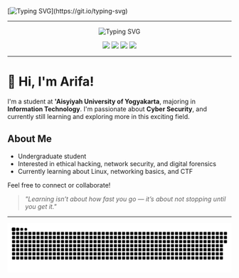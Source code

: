 [![Typing SVG](https://readme-typing-svg.herokuapp.com/?size=30&lines=Hello,+World!)](https://git.io/typing-svg)

---

<p align="center">
  <img src="https://readme-typing-svg.herokuapp.com?font=Fira+Code&size=30&pause=1000&color=87CEEB&center=true&vCenter=true&width=500&lines=Hi%2C+I'm+Arifa+👋;Cybersecurity+Learner+%F0%9F%94%91;Tech+Student+from+Yogyakarta+%F0%9F%87%AE%F0%9F%87%A9" alt="Typing SVG" />
</p>

<!-- Badge Info -->
<p align="center">
  <a href="#"><img src="https://img.shields.io/badge/University-'Aisyiyah%20Yogyakarta-007BFF?style=flat-square"></a>
  <a href="#"><img src="https://img.shields.io/badge/Major-Information%20Technology-28a745?style=flat-square"></a>
  <a href="#"><img src="https://img.shields.io/badge/Focus-Cybersecurity-red?style=flat-square"></a>
  <a href="#"><img src="https://img.shields.io/badge/Status-Learning-FFA500?style=flat-square"></a>
</p>

---

# 👋 Hi, I'm Arifa!
I'm a student at **'Aisyiyah University of Yogyakarta**, majoring in **Information Technology**.
I'm passionate about **Cyber Security**, and currently still learning and exploring more in this exciting field.

## About Me
- Undergraduate student
- Interested in ethical hacking, network security, and digital forensics
- Currently learning about Linux, networking basics, and CTF


Feel free to connect or collaborate!

> *"Learning isn’t about how fast you go — it’s about not stopping until you get it."*
---

![Snake animation](https://raw.githubusercontent.com/arifaftr/snk/output/github-contribution-grid-snake.svg)


